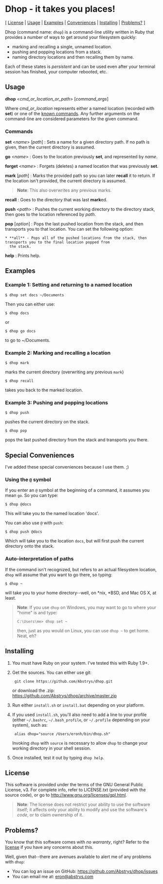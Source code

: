 # Dhop - it takes you places!

\[ [License](#license) | [Usage](#usage) | [Examples](#examples) | [Conveniences](#special-conveniences)
| [Installing](#installing) | [Problems?](#problems) \]

Dhop (command name: `dhop`) is a command-line utility written in Ruby that provides a number of ways to get around your
filesystem quickly:

* marking and recalling a single, unnamed location.
* pushing and popping locations from a stack.
* naming directory locations and then recalling them by name.

Each of these states is *persistent* and can be used even after your terminal session has finished, your computer
rebooted, etc.

## Usage

**dhop** \<*cmd_or_location_or_path*\> \[*command_args*\]

Where *cmd_or_location* represents either a named location (recorded with **set**) or one of the [known
commands](#dhop-commands). Any further arguments on the command-line are considered parameters for the given command.

### Commands

**set** \<*name*\> \[*path*\]
:    Sets a name for a given directory path. If no path is given, then the current directory is assumed.

**go** \<*name*\>
:    Goes to the location previously **set**, and represented by *name*.

**forget** \<*name*\>
:    Forgets (deletes) a named location that was previously **set**.

**mark** \[*path*\]
:    Marks the provided path so you can later **recall** it to return. If the location isn't provided, the current
    directory is assumed.

> **Note**: This also overwrites any previous marks.

**recall**
:    Goes to the directory that was last **mark**ed.

**push** \<*path*\>
:    Pushes the current working directory to the directory stack, then goes to the location referenced by *path*.

**pop** \[*option*\]
:    Pops the last pushed location from the stack, and then transports you to that location.  You can set the following option:

    * **all** - Pops all of the pushed locations from the stack, then transports you to the final location popped from
      the stack.

**help**
:    Prints help.

## Examples

### Example 1: Setting and returning to a named location

    $ dhop set docs ~/Documents

Then you can either use:

    $ dhop docs

or

    $ dhop go docs

to go to ~/Documents.

### Example 2: Marking and recalling a location

    $ dhop mark

marks the current directory (overwriting any previous `mark`)

    $ dhop recall

takes you back to the marked location.

### Example 3: Pushing and popping locations

    $ dhop push

pushes the current directory on the stack.

    $ dhop pop

pops the last pushed directory from the stack and transports you there.

## Special Conveniences

I've added these special conveniences because I use them.  ;)

### Using the `@` symbol

If you enter an `@` symbol at the beginning of a command, it assumes you mean `go`. So you can type:

    $ dhop @docs

This will take you to the named location 'docs'.

You can also use `@` with `push`:

    $ dhop push @docs

Which will take you to the location `docs`, but will first push the current directory onto the stack.

### Auto-interpretation of paths

If the command isn't recognized, but refers to an actual filesystem location, `dhop` will assume that you want to go
there, so typing:

    $ dhop ~

will take you to your home directory--well, on *nix, *BSD, and Mac OS X, at least.

> **Note**: If you use `dhop` on Windows, you may want to go to where your "home" is and type:
>
>     C:\Users\me> dhop set ~
>
> then, just as you would on Linux, you can use `dhop ~` to get home. Neat, eh?


## Installing

1. You must have Ruby on your system. I've tested this with Ruby 1.9+.

2. Get the sources. You can either use git:

        git clone https://github.com/Abstrys/dhop.git

    or download the .zip: <https://github.com/Abstrys/dhop/archive/master.zip>

3. Run either `install.sh` or `install.bat` depending on your platform.

4. If you used `install.sh`, you'll also need to add a line to your profile (either `~/.bashrc`, `~/.bash_profile`, or
    `~/.profile` depending on your system), such as:

        alias dhop="source /Users/eronh/bin/dhop.sh"

    Invoking `dhop` with `source` is necessary to allow `dhop` to change your working directory in your shell session.

5. Once installed, test it out by typing `dhop help`.

## License

This software is provided under the terms of the GNU General Public License, v3. For complete info, refer to LICENSE.txt
(provided with the source code), or go to <http://www.gnu.org/licenses/gpl.html>.

> **Note**: The license does not restrict your ability to use the software itself; it affects only your ability to
> modify and use the software's *code*, or to claim ownership of it.

## Problems?

You know that this software comes with *no warranty*, right? Refer to the [license](#license) if you have any concerns
about this.

Well, given that--there are avenues available to alert me of any problems with `dhop`:

* You can log an issue on GitHub: <https://github.com/Abstrys/dhop/issues>
* You can email me at: <eron@abstrys.com>

